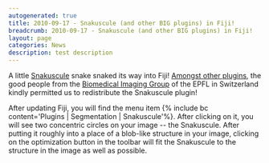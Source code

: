 ```yaml
---
autogenerated: true
title: 2010-09-17 - Snakuscule (and other BIG plugins) in Fiji!
breadcrumb: 2010-09-17 - Snakuscule (and other BIG plugins) in Fiji!
layout: page
categories: News
description: test description
---
```


A little [Snakuscule](Snakuscule ) snake snaked its way into Fiji\! [Amongst other plugins](http://bigwww.epfl.ch/algorithms.html), the good people from the [Biomedical Imaging Group](http://bigwww.epfl.ch) of the EPFL in Switzerland kindly permitted us to redistribute the Snakuscule plugin\!

After updating Fiji, you will find the menu item {% include bc content='Plugins | Segmentation | Snakuscule'%}. After clicking on it, you will see two concentric circles on your image -- the Snakuscule. After putting it roughly into a place of a blob-like structure in your image, clicking on the optimization button in the toolbar will fit the Snakuscule to the structure in the image as well as possible.


